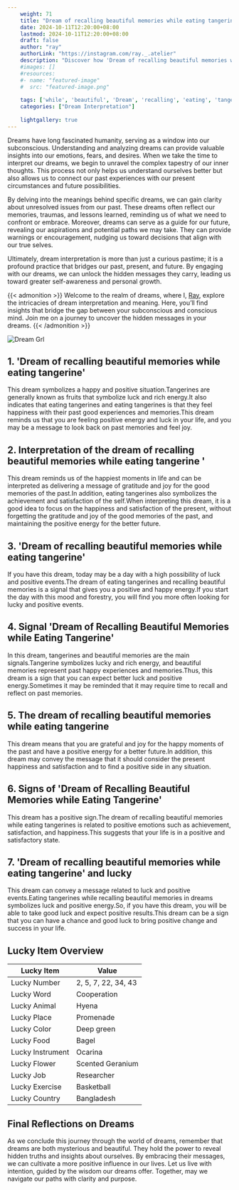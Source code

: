 ```yaml
---
    weight: 71
    title: "Dream of recalling beautiful memories while eating tangerines"  # Assuming 'title' column exists
    date: 2024-10-11T12:20:00+08:00
    lastmod: 2024-10-11T12:20:00+08:00
    draft: false
    author: "ray"
    authorLink: "https://instagram.com/ray._.atelier"
    description: "Discover how 'Dream of recalling beautiful memories while eating tangerines' can interpret your future and uncover its significant meanings in your life."
    #images: []
    #resources:
    #- name: "featured-image"
    #  src: "featured-image.png"
    
    tags: ['while', 'beautiful', 'Dream', 'recalling', 'eating', 'tangerines', 'memories']
    categories: ["Dream Interpretation"]
    
    lightgallery: true
---
```

    
Dreams have long fascinated humanity, serving as a window into our subconscious. Understanding and analyzing dreams can provide valuable insights into our emotions, fears, and desires. When we take the time to interpret our dreams, we begin to unravel the complex tapestry of our inner thoughts. This process not only helps us understand ourselves better but also allows us to connect our past experiences with our present circumstances and future possibilities.

By delving into the meanings behind specific dreams, we can gain clarity about unresolved issues from our past. These dreams often reflect our memories, traumas, and lessons learned, reminding us of what we need to confront or embrace. Moreover, dreams can serve as a guide for our future, revealing our aspirations and potential paths we may take. They can provide warnings or encouragement, nudging us toward decisions that align with our true selves.

Ultimately, dream interpretation is more than just a curious pastime; it is a profound practice that bridges our past, present, and future. By engaging with our dreams, we can unlock the hidden messages they carry, leading us toward greater self-awareness and personal growth.

{{< admonition >}}
Welcome to the realm of dreams, where I, [Ray](https://instagram.com/ray._.atelier), explore the intricacies of dream interpretation and meaning. Here, you’ll find insights that bridge the gap between your subconscious and conscious mind. Join me on a journey to uncover the hidden messages in your dreams.
{{< /admonition >}}

![Dream Grl](https://cdn.pixabay.com/photo/2017/11/02/03/35/gothic-2910057_1280.jpg "Dream Grl")

## 1. 'Dream of recalling beautiful memories while eating tangerine'
This dream symbolizes a happy and positive situation.Tangerines are generally known as fruits that symbolize luck and rich energy.It also indicates that eating tangerines and eating tangerines is that they feel happiness with their past good experiences and memories.This dream reminds us that you are feeling positive energy and luck in your life, and you may be a message to look back on past memories and feel joy.

## 2. Interpretation of the dream of recalling beautiful memories while eating tangerine '
This dream reminds us of the happiest moments in life and can be interpreted as delivering a message of gratitude and joy for the good memories of the past.In addition, eating tangerines also symbolizes the achievement and satisfaction of the self.When interpreting this dream, it is a good idea to focus on the happiness and satisfaction of the present, without forgetting the gratitude and joy of the good memories of the past, and maintaining the positive energy for the better future.

## 3. 'Dream of recalling beautiful memories while eating tangerine'
If you have this dream, today may be a day with a high possibility of luck and positive events.The dream of eating tangerines and recalling beautiful memories is a signal that gives you a positive and happy energy.If you start the day with this mood and forestry, you will find you more often looking for lucky and positive events.

## 4. Signal 'Dream of Recalling Beautiful Memories while Eating Tangerine'
In this dream, tangerines and beautiful memories are the main signals.Tangerine symbolizes lucky and rich energy, and beautiful memories represent past happy experiences and memories.Thus, this dream is a sign that you can expect better luck and positive energy.Sometimes it may be reminded that it may require time to recall and reflect on past memories.

## 5. The dream of recalling beautiful memories while eating tangerine
This dream means that you are grateful and joy for the happy moments of the past and have a positive energy for a better future.In addition, this dream may convey the message that it should consider the present happiness and satisfaction and to find a positive side in any situation.

## 6. Signs of 'Dream of Recalling Beautiful Memories while Eating Tangerine'
This dream has a positive sign.The dream of recalling beautiful memories while eating tangerines is related to positive emotions such as achievement, satisfaction, and happiness.This suggests that your life is in a positive and satisfactory state.

## 7. 'Dream of recalling beautiful memories while eating tangerine' and lucky
This dream can convey a message related to luck and positive events.Eating tangerines while recalling beautiful memories in dreams symbolizes luck and positive energy.So, if you have this dream, you will be able to take good luck and expect positive results.This dream can be a sign that you can have a chance and good luck to bring positive change and success in your life.

## Lucky Item Overview
| Lucky Item          | Value              |
|---------------|--------------------|
| Lucky Number        | 2, 5, 7, 22, 34, 43  |
| Lucky Word          | Cooperation |
| Lucky Animal        | Hyena |
| Lucky Place         | Promenade     |
| Lucky Color         | Deep green     |
| Lucky Food          | Bagel      |
| Lucky Instrument    | Ocarina |
| Lucky Flower        | Scented Geranium    |
| Lucky Job           | Researcher       |
| Lucky Exercise      | Basketball  |
| Lucky Country       | Bangladesh    |


##  Final Reflections on Dreams

As we conclude this journey through the world of dreams, remember that dreams are both mysterious and beautiful. They hold the power to reveal hidden truths and insights about ourselves. By embracing their messages, we can cultivate a more positive influence in our lives. Let us live with intention, guided by the wisdom our dreams offer. Together, may we navigate our paths with clarity and purpose.
